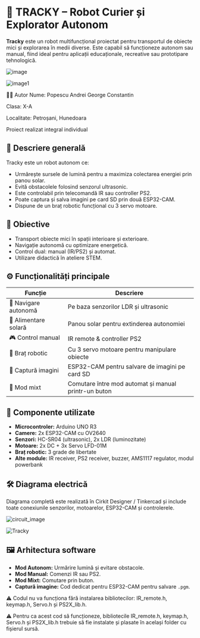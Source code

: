 # 🤖 TRACKY – Robot Curier și Explorator Autonom

**Tracky** este un robot multifuncțional proiectat pentru transportul de obiecte mici și explorarea în medii diverse. Este capabil să funcționeze autonom sau manual, fiind ideal pentru aplicații educaționale, recreative sau prototipare tehnologică.

![image](https://github.com/user-attachments/assets/206dab6c-8415-44bb-a08f-70aee80e0e43)

![image1](https://github.com/user-attachments/assets/d985302e-6464-45b4-9d1e-f0aeb73db4c6)

🧑‍💻 Autor
Nume: Popescu Andrei George Constantin

Clasa: X-A

Localitate: Petroșani, Hunedoara

Proiect realizat integral individual

## 📌 Descriere generală

Tracky este un robot autonom ce:
- Urmărește sursele de lumină pentru a maximiza colectarea energiei prin panou solar.
- Evită obstacolele folosind senzorul ultrasonic.
- Este controlabil prin telecomandă IR sau controller PS2.
- Poate captura și salva imagini pe card SD prin două ESP32-CAM.
- Dispune de un braț robotic funcțional cu 3 servo motoare.

## 🎯 Obiective

- Transport obiecte mici în spații interioare și exterioare.
- Navigație autonomă cu optimizare energetică.
- Control dual: manual (IR/PS2) și automat.
- Utilizare didactică în ateliere STEM.

## ⚙️ Funcționalități principale

| Funcție                       | Descriere                                                       |
|------------------------------|------------------------------------------------------------------|
| 🚗 Navigare autonomă         | Pe baza senzorilor LDR și ultrasonic                            |
| 🔋 Alimentare solară         | Panou solar pentru extinderea autonomiei                        |
| 🎮 Control manual            | IR remote & controller PS2                                      |
| 🦾 Braț robotic              | Cu 3 servo motoare pentru manipulare obiecte                    |
| 📸 Captură imagini           | ESP32-CAM pentru salvare de imagini pe card SD                  |
| 🧠 Mod mixt                  | Comutare între mod automat și manual printr-un buton            |

## 🧩 Componente utilizate

- **Microcontroler:** Arduino UNO R3
- **Camere:** 2x ESP32-CAM cu OV2640
- **Senzori:** HC-SR04 (ultrasonic), 2x LDR (luminozitate)
- **Motoare:** 2x DC + 3x Servo LFD-01M
- **Braț robotic:** 3 grade de libertate
- **Alte module:** IR receiver, PS2 receiver, buzzer, AMS1117 regulator, modul powerbank

## 🛠️ Diagrama electrică

Diagrama completă este realizată în Cirkit Designer / Tinkercad și include toate conexiunile senzorilor, motoarelor, ESP32-CAM și controlerele.

![circuit_image](https://github.com/user-attachments/assets/2b444f90-ca13-410a-938b-fc5982bc18f9)

![Tracky](https://github.com/user-attachments/assets/a447c9d4-7c40-4f42-b3dd-8106f8ed4e5d)

## 🖼️ Arhitectura software

- **Mod Autonom:** Urmărire lumină și evitare obstacole.
- **Mod Manual:** Comenzi IR sau PS2.
- **Mod Mixt:** Comutare prin buton.
- **Captură imagine:** Cod dedicat pentru ESP32-CAM pentru salvare `.pgm`.

⚠️ Codul nu va funcționa fără instalarea bibliotecilor: IR_remote.h, keymap.h, Servo.h și PS2X_lib.h.

⚠️ Pentru ca acest cod să funcționeze, bibliotecile IR_remote.h, keymap.h, Servo.h și PS2X_lib.h trebuie să fie instalate și plasate în același folder cu fișierul sursă.


